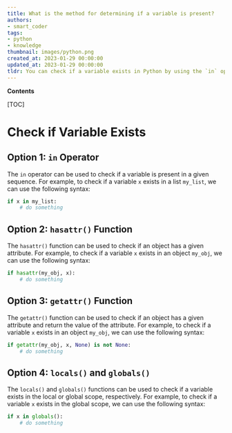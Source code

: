 ```yaml
---
title: What is the method for determining if a variable is present?
authors:
- smart_coder
tags:
- python
- knowledge
thumbnail: images/python.png
created_at: 2023-01-29 00:00:00
updated_at: 2023-01-29 00:00:00
tldr: You can check if a variable exists in Python by using the `in` operator.
---
```


**Contents**

[TOC]

# Check if Variable Exists

## Option 1: `in` Operator 
The `in` operator can be used to check if a variable is present in a given sequence. For example, to check if a variable `x` exists in a list `my_list`, we can use the following syntax: 

```python
if x in my_list:
    # do something
```

## Option 2: `hasattr()` Function
The `hasattr()` function can be used to check if an object has a given attribute. For example, to check if a variable `x` exists in an object `my_obj`, we can use the following syntax: 

```python
if hasattr(my_obj, x):
    # do something
```

## Option 3: `getattr()` Function
The `getattr()` function can be used to check if an object has a given attribute and return the value of the attribute. For example, to check if a variable `x` exists in an object `my_obj`, we can use the following syntax: 

```python
if getattr(my_obj, x, None) is not None:
    # do something
```

## Option 4: `locals()` and `globals()`
The `locals()` and `globals()` functions can be used to check if a variable exists in the local or global scope, respectively. For example, to check if a variable `x` exists in the global scope, we can use the following syntax: 

```python
if x in globals():
    # do something
```
